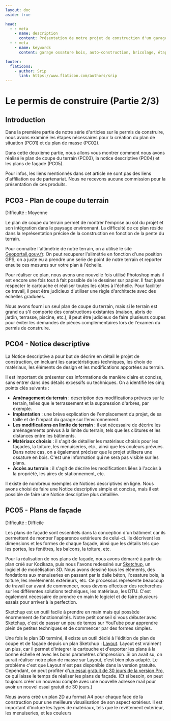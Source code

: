 ```yaml
---
layout: doc
aside: true

head:
  - - meta
    - name: description
      content: Présentation de notre projet de construction d'un garage en ossature bois.
  - - meta
    - name: keywords
      content: garage ossature bois, auto-construction, bricolage, étapes de construction

footer:
  flaticons:
    - author: Srip
      link: https://www.flaticon.com/authors/srip
---
```


# Le permis de construire (Partie 2/3)

## Introduction

Dans la première partie de notre série d'articles sur le permis de construire, nous avons examiné les étapes nécessaires pour la création du plan de situation (PC01) et du plan de masse (PC02). 

Dans cette deuxième partie, nous allons vous montrer comment nous avons réalisé le plan de coupe du terrain (PC03), la notice descriptive (PC04) et les plans de façade (PC05). 

Pour infos, les liens mentionnés dans cet article ne sont pas des liens d'affiliation ou de partenariat. Nous ne recevons aucune commission pour la présentation de ces produits.

## PC03 - Plan de coupe du terrain

Difficulté : Moyenne

Le plan de coupe du terrain permet de montrer l'emprise au sol du projet et son intégration dans le paysage environnant. La difficulté de ce plan réside dans la représentation précise de la construction en fonction de la pente du terrain.

Pour connaitre l'altimétrie de notre terrain, on a utilisé le site [Geoportail.gouv.fr](https://www.geoportail.gouv.fr/donnees/carte-des-pentes). On peut recuperer l'alimétrie en fonction d'une position GPS, on a juste eu a prendre une serie de point de notre terrain et reporter ensuite ces mesures sur votre plan à l'échelle. 

Pour réaliser ce plan, nous avons une nouvelle fois utilisé Photoshop mais il est encore une fois tout à fait possible de le dessiner sur papier. Il faut juste respecter le cartouche et réaliser toutes les côtes à l'échelle. Pour faciliter ce travail, il peut être judicieux d'utiliser une règle d'architecte avec des échelles graduées.

Nous avons fourni un seul plan de coupe du terrain, mais si le terrain est grand ou s'il comporte des constructions existantes (maison, abris de jardin, terrasse, piscine, etc.), il peut être judicieux de faire plusieurs coupes pour éviter les demandes de pièces complémentaires lors de l'examen du permis de construire.

## PC04 - Notice descriptive

La Notice descriptive a pour but de décrire en détail le projet de construction, en incluant les caractéristiques techniques, les choix de matériaux, les éléments de design et les modifications apportées au terrain.

Il est important de présenter ces informations de manière claire et concise, sans entrer dans des détails excessifs ou techniques. On a identifié les cinq points clés suivants :

- **Aménagement du terrain** : description des modifications prévues sur le terrain, telles que le terrassement et la suppression d'arbres, par exemple.
- **Implantation** : une brève explication de l'emplacement du projet, de sa taille et de l'impact du garage sur l'environnement.
- **Les modifications en limite de terrain** : il est nécessaire de décrire les aménagements prévus à la limite du terrain, tels que les clôtures et les distances entre les bâtiments.
- **Matériaux choisis** : il s'agit de détailler les matériaux choisis pour les façades, la toiture, les menuiseries, etc., ainsi que les couleurs prévues. Dans notre cas, on a également préciser que le projet utilisera une ossature en bois. C'est une information qui ne sera pas visible sur les plans.
- **Accès au terrain** : il s'agit de décrire les modifications liées à l'accès à la propriété, les aires de stationnement, etc.

Il existe de nombreux exemples de Notices descriptives en ligne. Nous avons choisi de faire une Notice descriptive simple et concise, mais il est possible de faire une Notice descriptive plus détaillée.

## PC05 - Plans de façade

Difficulté : Difficile

Les plans de façade sont essentiels dans la conception d'un bâtiment car ils permettent de montrer l'apparence extérieure de celui-ci. Ils décrivent les dimensions et les formes de chaque façade, ainsi que les détails tels que les portes, les fenêtres, les balcons, la toiture, etc.

Pour la réalisation de nos plans de façade, nous avons démarré à partir du plan créé sur Kozikaza, puis nous l'avons redessiné sur  [Sketchup](https://www.sketchup.com/fr/plans-and-pricing/sketchup-free), un logiciel de modélisation 3D. Nous avons dessiné tous les éléments, des fondations aux menuiseries en passant par la dalle béton, l'ossature bois, la toiture, les revêtements extérieurs, etc. Ce processus représente beaucoup de travail car avant de commencer, nous devons effectuer des recherches sur les différentes solutions techniques, les matériaux, les DTU. C'est également nécessaire de prendre en main le logiciel et de faire plusieurs essais pour arriver à la perfection.

Sketchup est un outil facile à prendre en main mais qui possède énormement de fonctionnalités. Notre petit conseil si vous débuter avec Sketchup, c'est de passer un peu de temps sur YouTube pour apprendre plein de petites techniques et de commencer par des formes simples. 

Une fois le plan 3D terminé, il existe un outil dédié à l'édition de plan de coupe et de façade depuis un plan Sketchup : [Layout](https://www.sketchup.com/fr/products/layout). Layout est vraiment un plus, car il permet d'integrer le cartouche et d'exporter les plans à la bonne échelle et avec les bons paramètres d'impression. Si on avait su, on aurait réaliser notre plan de masse sur Layout, c'est bien plus adapté. Le problème c'est que Layout n'est pas disponible dans la version gratuite. Cependant, on peut profiter d'[un essai gratuit de 30 jours de la version Pro](https://www.sketchup.com/fr/try-sketchup#for-personal), ce qui laisse le temps de réaliser les plans de façade. (Et si besoin, on peut toujours créer un nouveau compte avec une nouvelle adresse mail pour avoir un nouvel essai gratuit de 30 jours.)

Nous avons créé un plan 2D au format A4 pour chaque face de la construction pour une meilleure visualisation de son aspect extérieur. Il est important d'inclure les types de matériaux, tels que le revêtement extérieur, les menuiseries, et les couleurs

<FBPlugins href="https://le-hangar-a-bananes.fr/blog/articles/permis_construire_partie2.html" />